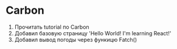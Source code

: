 # Carbon
1.  Прочитать tutorial по Carbon 
2.  Добавил базовую страницу 'Hello World! I'm learning React!'
3.  Добавил вывод погоды через функицю Fatch()